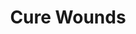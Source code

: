 ---
title: "Cure Wounds"
permalink: /spells/cure-wounds/
tags:
  - Spell
available_for:
  - Bard
  - Cleric
  - Druid
  - Paladin
  - Ranger
level: "1st Level"
school: "Evocation"
range: "Touch"
comp:
  - V
  - S
description: |
  A creature you touch regains a number of hit points equal to 1d8 + your spellcasting ability modifier. This spell has no effect on undead or constructs.

  **At higher levels.** When you cast this spell using a spell slot of 2nd level or higher, the healing increases by 1d8 for each slot level above 1st.
excerpt: "A creature you touch regains a number of hit points equal to 1d8 + your spellcasting ability modifier."
source: "Basic Rules"
---